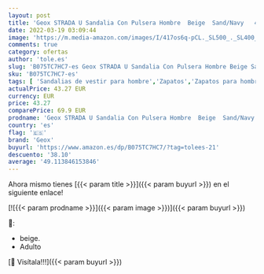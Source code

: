```yaml
---
layout: post
title: 'Geox STRADA U Sandalia Con Pulsera Hombre  Beige  Sand/Navy   41 EU'
date: 2022-03-19 03:09:44
image: 'https://m.media-amazon.com/images/I/417os6q-pCL._SL500_._SL400_.jpg'
comments: true
category: ofertas
author: 'tole.es'
slug: 'B075TC7HC7-es Geox STRADA U Sandalia Con Pulsera Hombre Beige Sand/Navy...'
sku: 'B075TC7HC7-es'
tags: [ 'Sandalias de vestir para hombre','Zapatos','Zapatos para hombre','Zapatos y complementos','geox','sandalia', ]
actualPrice: 43.27 EUR
currency: EUR
price: 43.27
comparePrice: 69.9 EUR
prodname: 'Geox STRADA U Sandalia Con Pulsera Hombre  Beige  Sand/Navy   41 EU'
country: 'es'
flag: '🇪🇸'
brand: 'Geox'
buyurl: 'https://www.amazon.es/dp/B075TC7HC7/?tag=tolees-21'
descuento: '38.10'
average: '49.113846153846'
---
```


Ahora mismo tienes [{{< param title >}}]({{< param buyurl >}}) en el siguiente enlace!

[![{{< param prodname >}}]({{< param image >}})]({{< param buyurl >}})

🔎:

- beige.
- Adulto

[🛒 Visítala!!!]({{< param buyurl >}})
